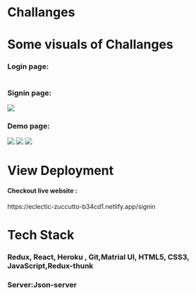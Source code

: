 <h1>Challanges</h1>




</hr>



<h1>Some visuals of Challanges </h1>
 </hr>

  
  <h3>Login page: </h3>
<img src="" />
  <h3>Signin page: </h3>
<img src="Screenshot (273).png" />
<h3>Demo page: </h3>
<img src="Screenshot (275).png" />
<!-- <img src="Screenshot (275).png" /> -->
<img src="file:///C:/Users/sahu8/OneDrive/Pictures/Screenshots/Screenshot%20(279).png" />
<img src="Screenshot (276).png" />

<h1>View Deployment</h1>
</hr>
<h4>Checkout live website :</h4>
https://eclectic-zuccutto-b34cd1.netlify.app/signin

</hr>
<h1>Tech Stack </h1>
<h3>Redux, React, Heroku , Git,Matrial UI,  HTML5, CSS3, JavaScript,Redux-thunk </h3>

<h3>Server:Json-server</h3>
